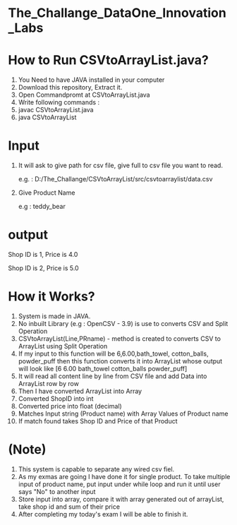 # The_Challange_DataOne_Innovation_Labs


# How to Run CSVtoArrayList.java?

1. You Need to have JAVA installed in your computer
2. Download this repository, Extract it.
3. Open Commandpromt at CSVtoArrayList.java
4. Write following commands :  
5. javac CSVtoArrayList.java
6. java CSVtoArrayList

# Input

1. It will ask to give path for csv file, give full to csv file you want to read.
    
   e.g. : D:/The_Challange/CSVtoArrayList/src/csvtoarraylist/data.csv

2. Give Product Name 
   
   e.g : teddy_bear
   
# output

Shop ID is 1, Price is 4.0 

Shop ID is 2, Price is 5.0

# How it Works?

1. System is made in JAVA. 
2. No inbuilt Library (e.g : OpenCSV - 3.9) is use to converts CSV and Split Operation
3. CSVtoArrayList(Line,PRname) - method is created to converts CSV to ArrayList using Split Operation
4. If my input to this function will be 6,6.00,bath_towel, cotton_balls, powder_puff then this function converts it into ArrayList whose output will look like [6 6.00 bath_towel cotton_balls powder_puff] 
5. It will read all content line by line from CSV file and add Data into ArrayList row by row
6. Then I have converted ArrayList into Array
7. Converted ShopID into int
8. Converted price into float (decimal)
9. Matches Input string (Product name) with Array Values of Product name
10. If match found takes Shop ID and Price of that Product


# (Note)

1. This system is capable to separate any wired csv fiel. 
2. As my exmas are going I have done it for single product. To take multiple input of product name, put input under while loop and run it until user says "No" to another input
3. Store input into array, compare it with array generated out of arrayList, take shop id and sum of their price 
4. After completing my today's exam I will be able to finish it. 
